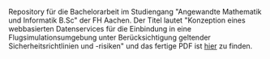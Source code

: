 Repository für die Bachelorarbeit im Studiengang "Angewandte Mathematik und Informatik B.Sc" der FH Aachen. 
Der Titel lautet "Konzeption eines webbasierten Datenservices für die Einbindung in eine Flugsimulationsumgebung unter Berücksichtigung geltender Sicherheitsrichtlinien und -risiken" und das fertige PDF ist [hier](../master/out/Bachelorarbeit.pdf) zu finden.
